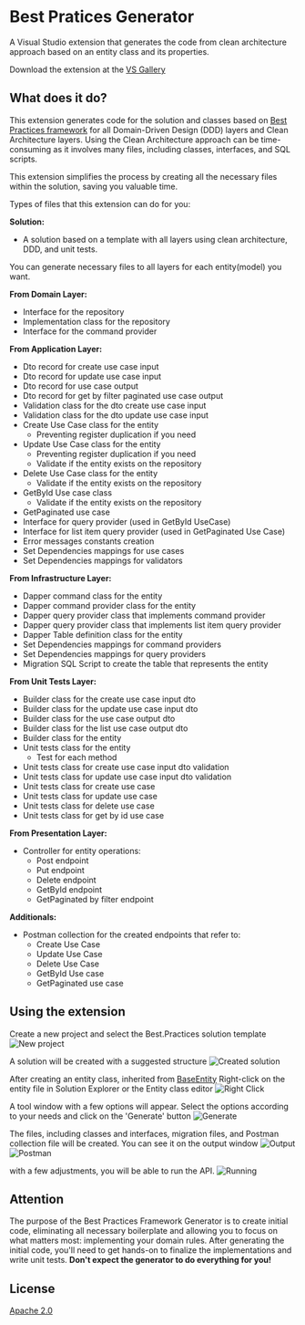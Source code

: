 # Best Pratices Generator

A Visual Studio extension that generates the code from clean architecture approach based on an entity class and its properties.

Download the extension at the
[VS Gallery](https://marketplace.visualstudio.com/items?itemName=EliasSilva.BestPracticesGenerator)

## What does it do?
This extension generates code for the solution and classes based on [Best Practices framework](https://github.com/eliassilvadev/best-practices) for all Domain-Driven Design (DDD) layers and Clean Architecture layers.
Using the Clean Architecture approach can be time-consuming as it involves many files, including classes, interfaces, and SQL scripts.

This extension simplifies the process by creating all the necessary files within the solution, saving you valuable time.

Types of files that this extension can do for you:

**Solution:**
 - A solution based on a template with all layers using clean architecture, DDD, and unit tests.

You can generate necessary files to all layers for each entity(model) you want.

**From Domain Layer:**
 - Interface for the repository
 - Implementation class for the repository
 - Interface for the command provider
	
**From Application Layer:**
 - Dto record for create use case input
 - Dto record for update use case input
 - Dto record for use case output
 - Dto record for get by filter paginated use case output
 - Validation class for the dto create use case input
 - Validation class for the dto update use case input
 - Create Use Case class for the entity
 	- Preventing register duplication if you need
 - Update Use Case class for the entity		
 	- Preventing register duplication if you need
 	- Validate if the entity exists on the repository
 - Delete Use Case class for the entity
 	- Validate if the entity exists on the repository
 - GetById Use case class
 	- Validate if the entity exists on the repository
 - GetPaginated use case
 - Interface for query provider (used in GetById UseCase)
 - Interface for list item query provider (used in GetPaginated Use Case)
 - Error messages constants creation
 - Set Dependencies mappings for use cases	
 - Set Dependencies mappings for validators
	
**From Infrastructure Layer:**
 - Dapper command class for the entity
 - Dapper command provider class for the entity
 - Dapper query provider class that implements command provider
 - Dapper query provider class that implements list item query provider
 - Dapper Table definition class for the entity
 - Set Dependencies mappings for command providers
 - Set Dependencies mappings for query providers
 - Migration SQL Script to create the table that represents the entity
	
**From Unit Tests Layer:**
 - Builder class for the create use case input dto
 - Builder class for the update use case input dto
 - Builder class for the use case output dto
 - Builder class for the list use case output dto
 - Builder class for the entity
 - Unit tests class for the entity
 	- Test for each method
 - Unit tests class for create use case input dto validation  
 - Unit tests class for update use case input dto validation
 - Unit tests class for create use case
 - Unit tests class for update use case
 - Unit tests class for delete use case
 - Unit tests class for get by id use case

**From Presentation Layer:**
 - Controller for entity operations:
	- Post endpoint
	- Put endpoint
	- Delete endpoint
	- GetById endpoint
	- GetPaginated by filter endpoint
	
**Additionals:**
 - Postman collection for the created endpoints that refer to:
	- Create Use Case
	- Update Use Case		
	- Delete Use Case
	- GetById Use case
	- GetPaginated use case

## Using the extension
Create a new project and select the Best.Practices solution template
![New project](https://github.com/eliassilvadev/BestPracticesCodeGenerator/blob/main/Resources/1%20-%20NewProject.jpg)

A solution will be created with a suggested structure
![Created solution](https://github.com/eliassilvadev/BestPracticesCodeGenerator/blob/main/Resources/2%20-%20SolutionTemplate.jpg)

After creating an entity class, inherited from [BaseEntity](https://github.com/eliassilvadev/best-practices/blob/main/Best.Practices.Core/Domain/Entities/BaseEntity.cs)
Right-click on the entity file in Solution Explorer or the Entity class editor
![Right Click](https://github.com/eliassilvadev/BestPracticesCodeGenerator/blob/main/Resources/4%20-%20RightClickMenu.jpg)

A tool window with a few options will appear. Select the options according to your needs and click on the 'Generate' button
![Generate](https://github.com/eliassilvadev/BestPracticesCodeGenerator/blob/main/Resources/5%20-%20ToolWindowOptio%20ns.jpg)

The files, including classes and interfaces, migration files, and Postman collection file will be created. You can see it on the output window
![Output](https://github.com/eliassilvadev/BestPracticesCodeGenerator/blob/main/Resources/6%20-%20GeneratedFiles.jpg)
![Postman](https://github.com/eliassilvadev/BestPracticesCodeGenerator/blob/main/Resources/7%20-%20PostmanCollection.jpg)

with a few adjustments, you will be able to run the API.
![Running](https://github.com/eliassilvadev/BestPracticesCodeGenerator/blob/main/Resources/8%20-%20RunningApi.jpg)

## Attention
The purpose of the Best Practices Framework Generator is to create initial code, eliminating all necessary boilerplate and allowing you to focus on what matters most: implementing your domain rules.
After generating the initial code, you'll need to get hands-on to finalize the implementations and write unit tests.
**Don't expect the generator to do everything for you!**

## License
[Apache 2.0](LICENSE) 
